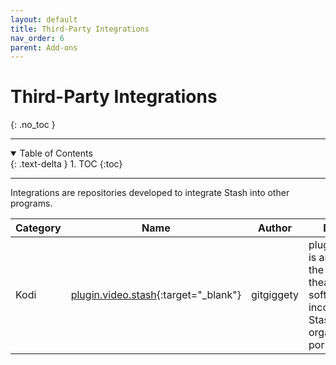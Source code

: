 ```yaml
---
layout: default
title: Third-Party Integrations
nav_order: 6
parent: Add-ons
---
```

# Third-Party Integrations
{: .no_toc }

---

<details open markdown="block">
  <summary>
    Table of Contents
  </summary>
  {: .text-delta }
1. TOC
{:toc}
</details>

---

Integrations are repositories developed to integrate Stash into other programs.

Category | Name | Author | Description
-|-|-|-
Kodi | [plugin.video.stash](https://github.com/gitgiggety/plugin.video.stash){:target="_blank"} | gitgiggety | plugin.video.stash is an add-on for the Kodi home theater center software to incorporate Stash, an organizer for your porn